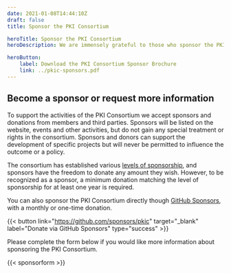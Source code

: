 ```yaml
---
date: 2021-01-08T14:44:10Z
draft: false
title: Sponsor the PKI Consortium

heroTitle: Sponsor the PKI Consortium
heroDescription: We are immensely grateful to those who sponsor the PKI Consortium

heroButton: 
    label: Download the PKI Consortium Sponsor Brochure
    link: ../pkic-sponsors.pdf
---
```


## Become a sponsor or request more information

To support the activities of the PKI Consortium we accept sponsors and donations from members and third parties. Sponsors will be listed on the website, events and other activities, but do not gain any special treatment or rights in the consortium. Sponsors and donors can support the development of specific projects but will never be permitted to influence the outcome or a policy.

The consortium has established various [levels of sponsorship](../pkic-sponsors.pdf), and sponsors have the freedom to donate any amount they wish. However, to be recognized as a sponsor, a minimum donation matching the level of sponsorship for at least one year is required.

You can also sponsor the PKI Consortium directly though [GitHub Sponsors](https://github.com/sponsors/pkic), with a monthly or one-time donation.

{{< button link="https://github.com/sponsors/pkic" target="_blank" label="Donate via GitHub Sponsors" type="success" >}}

Please complete the form below if you would like more information about sponsoring the PKI Consortium.

{{< sponsorform >}}
